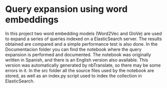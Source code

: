 # Query expansion using word embeddings
In this project two word embedding models (Word2Vec and GloVe) are used to expand
a series of queries indexed on a ElasticSearch server. The results obtained are
compared and a simple performance test is also done.
In the Documentacion folder you can find the notebook where the query expansion
is performed and documented. The notebook was originally written in Spanish, and
there is an English version also available. This version was automatically generated
by nbTranslate, so there may be some errors in it.
In the src folder all the source files used by the notebook are stored, as well as
an index.py script used to index the collection in ElasticSearch.
